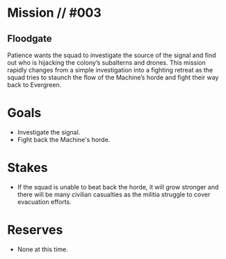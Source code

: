 # Mission // #003
## Floodgate

Patience wants the squad to investigate the source of the signal and find out who is hĳacking the colony’s subalterns and drones. This mission rapidly changes from a simple investigation into a fighting retreat as the squad tries to staunch the flow of the Machine’s horde and fight their way back to Evergreen.

# Goals
- Investigate the signal.
- Fight back the Machine's horde.

# Stakes
- If the squad is unable to beat back the horde, it will grow stronger and there will be many civilian casualties as the militia struggle to cover evacuation efforts.

# Reserves
- None at this time.